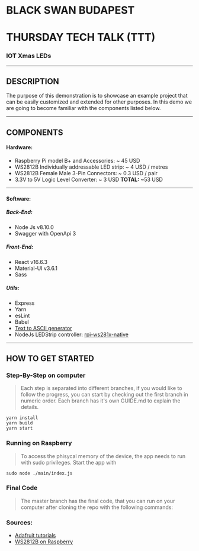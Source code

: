 # BLACK SWAN BUDAPEST
# THURSDAY TECH TALK (TTT)
### IOT Xmas LEDs
---

## DESCRIPTION
The purpose of this demonstration is to showcase an example project that can be easily customized and extended for other purposes. In this demo we are going to become familiar with the components listed below.

---
## COMPONENTS
#### Hardware:
- Raspberry Pi model B+ and Accessories: ~ 45 USD
- WS2812B Individually addressable LED strip: ~ 4 USD / metres
- WS2812B Female Male 3-Pin Connectors: ~ 0.3 USD / pair
- 3.3V to 5V Logic Level Converter: ~ 3 USD
**TOTAL:** ~53 USD

---

#### Software:
##### Back-End:
- Node Js v8.10.0
- Swagger with OpenApi 3

##### Front-End:
- React v16.6.3
- Material-UI v3.6.1
- Sass

##### Utils:
- Express
- Yarn
- esLint
- Babel
- [Text to ASCII generator](http://patorjk.com/software/taag/#p=display&f=Small&t=myComment)
- NodeJs LEDStrip controller: [rpi-ws281x-native](https://www.npmjs.com/package/rpi-ws281x-native)
---
## HOW TO GET STARTED
### Step-By-Step on computer
> Each step is separated into different branches, if you would like to follow the progress, you can start by checking out the first branch in numeric order. Each branch has it's own GUIDE.md to explain the details.
```
yarn install
yarn build
yarn start
```

### Running on Raspberry
> To access the phisycal memory of the device, the app needs to run with sudo privileges. Start the app with
```
sudo node ./main/index.js
```
### Final Code
> The master branch has the final code, that you can run on your computer after cloning the repo with the following commands:

### Sources:
- [Adafruit tutorials](https://learn.adafruit.com/adafruit-neopixel-uberguide?view=all)
- [WS2812B on Raspberry](https://blog.hypriot.com/post/drive-neopixels-in-docker/)
